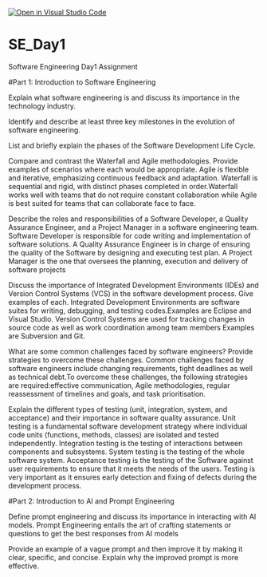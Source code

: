 [![Open in Visual Studio Code](https://classroom.github.com/assets/open-in-vscode-2e0aaae1b6195c2367325f4f02e2d04e9abb55f0b24a779b69b11b9e10269abc.svg)](https://classroom.github.com/online_ide?assignment_repo_id=16207088&assignment_repo_type=AssignmentRepo)
# SE_Day1
Software Engineering Day1 Assignment

#Part 1: Introduction to Software Engineering

Explain what software engineering is and discuss its importance in the technology industry.


Identify and describe at least three key milestones in the evolution of software engineering.


List and briefly explain the phases of the Software Development Life Cycle.


Compare and contrast the Waterfall and Agile methodologies. Provide examples of scenarios where each would be appropriate.
Agile is flexible and iterative, emphasizing continuous feedback and adaptation. Waterfall is sequential and rigid, with distinct phases completed in order.Waterfall works well with teams that do not require constant collaboration while Agile is best suited for teams that can collaborate face to face.

Describe the roles and responsibilities of a Software Developer, a Quality Assurance Engineer, and a Project Manager in a software engineering team.
Software Developer is responsible for code writing and implementation of software solutions. A Quality Assurance Engineer is in charge  of ensuring the quality of the Software by designing and executing test plan. A Project Manager is the one that oversees the planning, execution and delivery of software projects  

Discuss the importance of Integrated Development Environments (IDEs) and Version Control Systems (VCS) in the software development process. Give examples of each.
Integrated Development Environments are software suites for writing, debugging, and testing codes.Examples are Eclipse and Visual Studio. Version Control Systems are used for tracking changes in source code as well as work coordination among team members  Examples are Subversion and Git.

What are some common challenges faced by software engineers? Provide strategies to overcome these challenges.
Common challenges faced by software engineers include changing requirements, tight deadlines as well as technical debt.To overcome these challenges, the following strategies are required:effective communication, Agile methodologies, regular reassessment of timelines and goals, and task prioritisation.

Explain the different types of testing (unit, integration, system, and acceptance) and their importance in software quality assurance.
Unit testing is a fundamental software development strategy where individual code units (functions, methods, classes) are isolated and tested independently.
Integration testing is the testing of interactions between components and subsystems.
System testing is the testing of the whole software system.
Acceptance testing is the testing of the Software against user requirements to ensure that it meets the needs of the users.
Testing is very important as it ensures early detection and fixing of defects during the development process.

#Part 2: Introduction to AI and Prompt Engineering


Define prompt engineering and discuss its importance in interacting with AI models.
Prompt Engineering entails the art of crafting statements or questions to get the best responses from AI models  

Provide an example of a vague prompt and then improve it by making it clear, specific, and concise. Explain why the improved prompt is more effective.
